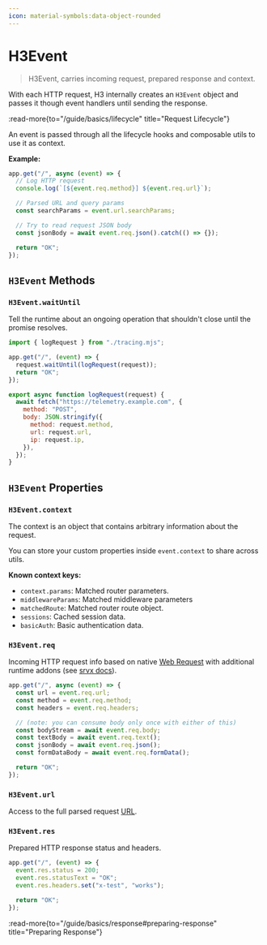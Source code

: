 ```yaml
---
icon: material-symbols:data-object-rounded
---
```


# H3Event

> H3Event, carries incoming request, prepared response and context.

With each HTTP request, H3 internally creates an `H3Event` object and passes it though event handlers until sending the response.

:read-more{to="/guide/basics/lifecycle" title="Request Lifecycle"}

An event is passed through all the lifecycle hooks and composable utils to use it as context.

**Example:**

```js
app.get("/", async (event) => {
  // Log HTTP request
  console.log(`[${event.req.method}] ${event.req.url}`);

  // Parsed URL and query params
  const searchParams = event.url.searchParams;

  // Try to read request JSON body
  const jsonBody = await event.req.json().catch(() => {});

  return "OK";
});
```

## `H3Event` Methods

### `H3Event.waitUntil`

Tell the runtime about an ongoing operation that shouldn't close until the promise resolves.

```js [app.mjs]
import { logRequest } from "./tracing.mjs";

app.get("/", (event) => {
  request.waitUntil(logRequest(request));
  return "OK";
});
```

```js [tracing.mjs]
export async function logRequest(request) {
  await fetch("https://telemetry.example.com", {
    method: "POST",
    body: JSON.stringify({
      method: request.method,
      url: request.url,
      ip: request.ip,
    }),
  });
}
```

## `H3Event` Properties

### `H3Event.context`

The context is an object that contains arbitrary information about the request.

You can store your custom properties inside `event.context` to share across utils.

**Known context keys:**

- `context.params`: Matched router parameters.
- `middlewareParams`: Matched middleware parameters
- `matchedRoute`: Matched router route object.
- `sessions`: Cached session data.
- `basicAuth`: Basic authentication data.

### `H3Event.req`

Incoming HTTP request info based on native [Web Request](https://developer.mozilla.org/en-US/docs/Web/API/Request) with additional runtime addons (see [srvx docs](https://srvx.h3.dev/guide/handler#extended-request-context)).

```ts
app.get("/", async (event) => {
  const url = event.req.url;
  const method = event.req.method;
  const headers = event.req.headers;

  // (note: you can consume body only once with either of this)
  const bodyStream = await event.req.body;
  const textBody = await event.req.text();
  const jsonBody = await event.req.json();
  const formDataBody = await event.req.formData();

  return "OK";
});
```

### `H3Event.url`

Access to the full parsed request [URL](https://developer.mozilla.org/en-US/docs/Web/API/URL).

### `H3Event.res`

Prepared HTTP response status and headers.

```ts
app.get("/", (event) => {
  event.res.status = 200;
  event.res.statusText = "OK";
  event.res.headers.set("x-test", "works");

  return "OK";
});
```

:read-more{to="/guide/basics/response#preparing-response" title="Preparing Response"}
